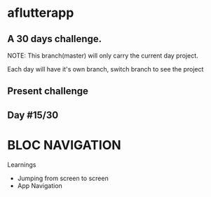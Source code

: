 # aflutterapp

## A 30 days challenge.

NOTE: This branch(master) will only carry the current day project.

Each day will have it's own branch, switch branch to see the project

## Present challenge

## Day #15/30

# BLOC NAVIGATION

Learnings

- Jumping from screen to screen
- App Navigation
